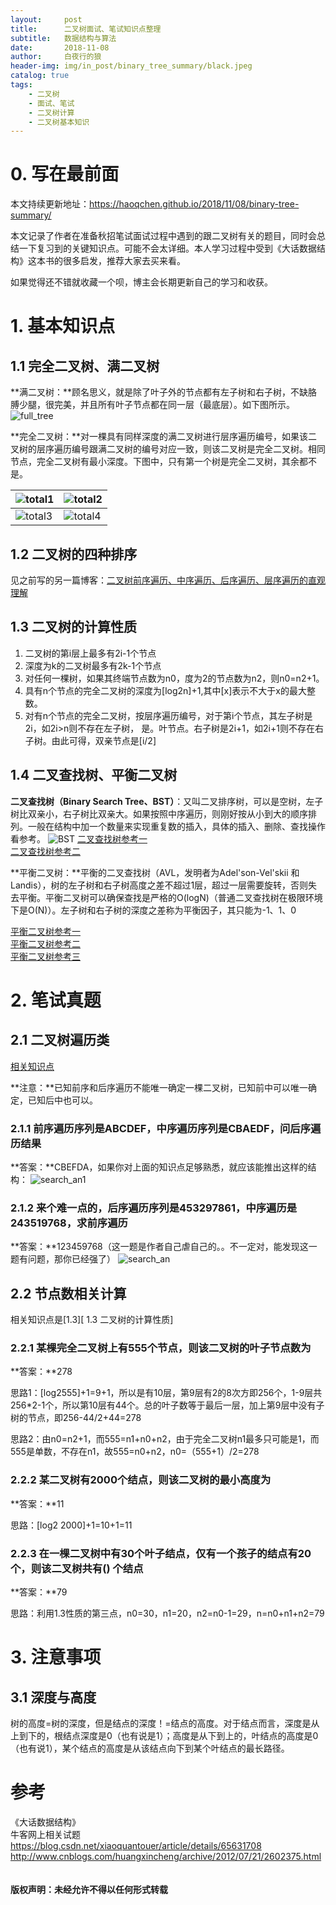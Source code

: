 ```yaml
---
layout:     post
title:      二叉树面试、笔试知识点整理
subtitle:   数据结构与算法
date:       2018-11-08
author:     白夜行的狼
header-img: img/in_post/binary_tree_summary/black.jpeg
catalog: true
tags:
    - 二叉树
    - 面试、笔试
    - 二叉树计算
    - 二叉树基本知识
--- 
```


# 0. 写在最前面
本文持续更新地址：<https://haoqchen.github.io/2018/11/08/binary-tree-summary/>

本文记录了作者在准备秋招笔试面试过程中遇到的跟二叉树有关的题目，同时会总结一下复习到的关键知识点。可能不会太详细。本人学习过程中受到《大话数据结构》这本书的很多启发，推荐大家去买来看。

如果觉得还不错就收藏一个呗，博主会长期更新自己的学习和收获。
# 1. 基本知识点
## 1.1 完全二叉树、满二叉树
**满二叉树：**顾名思义，就是除了叶子外的节点都有左子树和右子树，不缺胳膊少腿，很完美，并且所有叶子节点都在同一层（最底层）。如下图所示。
![full_tree](/img/in_post/binary_tree_summary/full_tree.png)

**完全二叉树：**对一棵具有同样深度的满二叉树进行层序遍历编号，如果该二叉树的层序遍历编号跟满二叉树的编号对应一致，则该二叉树是完全二叉树。相同节点，完全二叉树有最小深度。下图中，只有第一个树是完全二叉树，其余都不是。

|![total1](/img/in_post/binary_tree_summary/total1.png)|![total2](/img/in_post/binary_tree_summary/total2.png)|
|------|------|
|![total3](/img/in_post/binary_tree_summary/total3.png)|![total4](/img/in_post/binary_tree_summary/total4.png)|
## 1.2 二叉树的四种排序
见之前写的另一篇博客：[二叉树前序遍历、中序遍历、后序遍历、层序遍历的直观理解](https://haoqchen.github.io/2018/05/23/go-through-binary-tree/)
## 1.3 二叉树的计算性质
1. 二叉树的第i层上最多有2i-1个节点
2. 深度为k的二叉树最多有2k-1个节点
3. 对任何一棵树，如果其终端节点数为n0，度为2的节点数为n2，则n0=n2+1。
4. 具有n个节点的完全二叉树的深度为[log2n]+1,其中[x]表示不大于x的最大整数。
5. 对有n个节点的完全二叉树，按层序遍历编号，对于第i个节点，其左子树是2i，如2i>n则不存在左子树， 是。叶节点。右子树是2i+1，如2i+1则不存在右子树。由此可得，双亲节点是[i/2]

## 1.4 二叉查找树、平衡二叉树
**二叉查找树（Binary Search Tree、BST）**：又叫二叉排序树，可以是空树，左子树比双亲小，右子树比双亲大。如果按照中序遍历，则刚好按从小到大的顺序排列。一般在结构中加一个数量来实现重复数的插入，具体的插入、删除、查找操作看参考。
![BST](/img/in_post/binary_tree_summary/BST.png)
[二叉查找树参考一](https://songlee24.github.io/2015/01/13/binary-search-tree/)  
[二叉查找树参考二](http://www.cnblogs.com/huangxincheng/archive/2012/07/21/2602375.html)

**平衡二叉树：**平衡的二叉查找树（AVL，发明者为Adel'son-Vel'skii 和 Landis），树的左子树和右子树高度之差不超过1层，超过一层需要旋转，否则失去平衡。平衡二叉树可以确保查找是严格的O(logN)（普通二叉查找树在极限环境下是O(N)）。左子树和右子树的深度之差称为平衡因子，其只能为-1、1、0

[平衡二叉树参考一](http://www.cnblogs.com/huangxincheng/archive/2012/07/22/2603956.html)  
[平衡二叉树参考二](http://lib.csdn.net/article/datastructure/9204)  
[平衡二叉树参考三](https://www.cnblogs.com/suimeng/p/4560056.html)  
# 2. 笔试真题
## 2.1 二叉树遍历类
[相关知识点](https://haoqchen.github.io/2018/05/23/go-through-binary-tree/)

**注意：**已知前序和后序遍历不能唯一确定一棵二叉树，已知前中可以唯一确定，已知后中也可以。

### 2.1.1 前序遍历序列是ABCDEF，中序遍历序列是CBAEDF，问后序遍历结果
**答案：**CBEFDA，如果你对上面的知识点足够熟悉，就应该能推出这样的结构：
![search_an1](/img/in_post/binary_tree_summary/search_an1.png)

### 2.1.2 来个难一点的，后序遍历序列是453297861，中序遍历是243519768，求前序遍历
**答案：**123459768（这一题是作者自己虐自己的。。不一定对，能发现这一题有问题，那你已经强了）
![search_an](/img/in_post/binary_tree_summary/search_an.png)
## 2.2 节点数相关计算
相关知识点是[1.3][ 1.3 二叉树的计算性质]
### 2.2.1 某棵完全二叉树上有555个节点，则该二叉树的叶子节点数为
**答案：**278

思路1：[log2555]+1=9+1，所以是有10层，第9层有2的8次方即256个，1-9层共256*2-1个，所以第10层有44个。总的叶子数等于最后一层，加上第9层中没有子树的节点，即256-44/2+44=278

思路2：由n0=n2+1，而555=n1+n0+n2，由于完全二叉树n1最多只可能是1，而555是单数，不存在n1，故555=n0+n2，n0=（555+1）/2=278
### 2.2.2 某二叉树有2000个结点，则该二叉树的最小高度为
**答案：**11

思路：[log2 2000]+1=10+1=11
### 2.2.3 在一棵二叉树中有30个叶子结点，仅有一个孩子的结点有20个，则该二叉树共有() 个结点
**答案：**79

思路：利用1.3性质的第三点，n0=30，n1=20，n2=n0-1=29，n=n0+n1+n2=79
# 3. 注意事项
## 3.1 深度与高度
树的高度=树的深度，但是结点的深度！=结点的高度。对于结点而言，深度是从上到下的，根结点深度是0（也有说是1）；高度是从下到上的，叶结点的高度是0（也有说1），某个结点的高度是从该结点向下到某个叶结点的最长路径。

# 参考
《大话数据结构》  
牛客网上相关试题  
<https://blog.csdn.net/xiaoquantouer/article/details/65631708>  
<http://www.cnblogs.com/huangxincheng/archive/2012/07/21/2602375.html>  
<br><br>
**版权声明：未经允许不得以任何形式转载**
